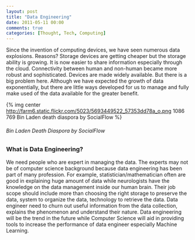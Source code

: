 ```yaml
---
layout: post
title: "Data Engineering"
date: 2011-05-11 00:00
comments: true
categories: [Thought, Tech, Computing]
---
```

Since the invention of computing devices, we have seen numerous data explosions. Reasons? Storage devices are getting cheaper but the storage ability is growing. It is now easier to share information especially through the cloud. Connectivity between human and non-human became more robust and sophisticated. Devices are made widely available. But there is a big problem here. Although we have expected the growth of data exponentially, but there are little ways developed for us to manage and fully make used of the data available for the greater benefit.

{% img center http://farm6.static.flickr.com/5023/5693449522_57353dd78a_o.png 1086 769 Bin Laden death diaspora by SocialFlow %}

###### Bin Laden Death Diaspora by SocialFlow

### What is Data Engineering?
We need people who are expert in managing the data. The experts may not be of computer science background because data engineering has been part of many profession. For example, statistician/mathematician often are good in explaining huge amount of data while neurologists have the knowledge on the data management inside our human brain. Their job scope should include more than choosing the right storage to preserve the data, system to organize the data, technology to retrieve the data. Data engineer need to churn out useful information from the data collection, explains the phenomenon and understand their nature. Data engineering will be the trend in the future while Computer Science will aid in providing tools to increase the performance of data engineer especially Machine Learning.
